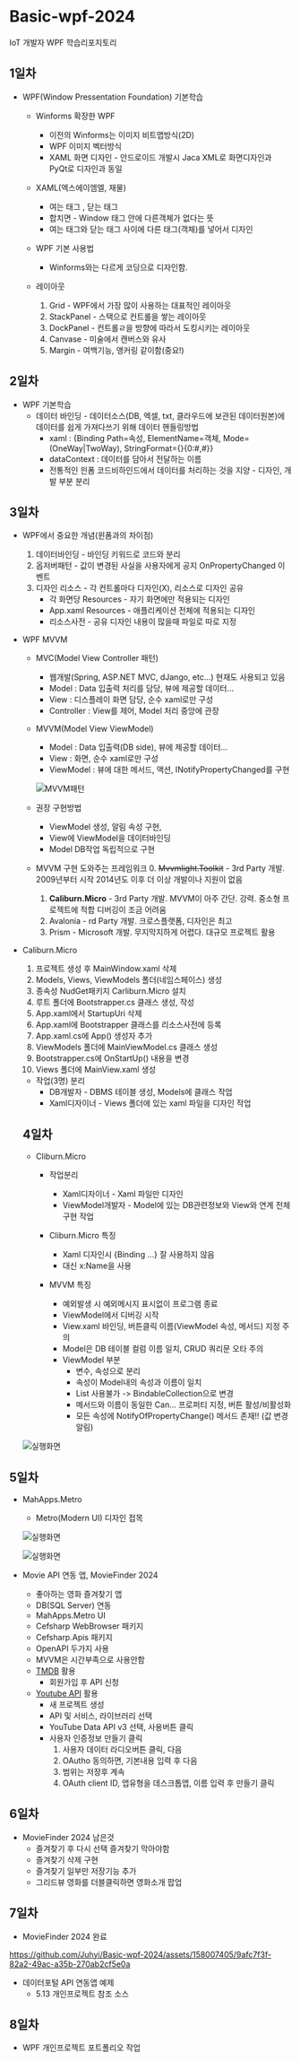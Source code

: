 # Basic-wpf-2024
IoT 개발자 WPF 학습리포지토리

## 1일차
- WPF(Window Pressentation Foundation) 기본학습
    - Winforms 확장한 WPF
        - 이전의 Winforms는 이미지 비트맵방식(2D)
        - WPF 이미지 벡터방식
        - XAML 화면 디자인 - 안드로이드 개발시 Jaca XML로 화면디자인과 PyQt로 디자인과 동일
    
    - XAML(엑스에이엠엘, 재물)
        - 여는 태그 <Window>, 닫는 태그</Window>
        - 합치면 <Window /> - Window 태그 안에 다른객체가 없다는 뜻
        - 여는 태그와 닫는 태그 사이에 다른 태그(객체)를 넣어서 디자인

    - WPF 기본 사용법
        - Winforms와는 다르게 코딩으로 디자인함.

    - 레이아웃
        1. Grid - WPF에서 가장 많이 사용하는 대표적인 레이아웃
        2. StackPanel - 스택으로 컨트롤을 쌓는 레이아웃
        3. DockPanel - 컨트롤ㄹ을 방향에 따라서 도킹시키는 레이아웃
        4. Canvase - 미술에서 캔버스와 유사
        5. Margin - 여백기능, 앵커링 같이함(중요!)
    
## 2일차
- WPF 기본학습
    - 데이터 바인딩 - 데이터소스(DB, 엑셀, txt, 클라우드에 보관된 데이터원본)에 데이터를 쉽게 가져다쓰기 위해 데이터 핸들링방법
        - xaml : {Binding Path=속성, ElementName=객체, Mode=(OneWay|TwoWay), StringFormat={}{0:#,#}}
        - dataContext : 데이터를 담아서 전달하는 이름
        - 전통적인 읜폼 코드비하인드에서 데이터를 처리하는 것을 지양 - 디자인, 개발 부분 분리

## 3일차
- WPF에서 중요한 개념(윈폼과의 차이점)
    1. 데이터바인딩 - 바인딩 키워드로 코드와 분리
    2. 옵저버패턴 - 값이 변경된 사실을 사용자에게 공지 OnPropertyChanged 이벤트
    3. 디자인 리소스 - 각 컨트롤마다 디자인(X), 리소스로 디자인 공유 
        - 각 화면당 Resources - 자기 화면에만 적용되는 디자인
        - App.xaml Resources - 애플리케이션 전체에 적용되는 디자인
        - 리소스사전 - 공유 디자인 내용이 많을때 파일로 따로 지정

- WPF MVVM
    - MVC(Model View Controller 패턴)
        - 웹개발(Spring, ASP.NET MVC, dJango, etc...) 현재도 사용되고 있음
        - Model : Data 입출력 처리를 담당, 뷰에 제공할 데이터...
        - View : 디스플레이 화면 담당, 순수 xaml로만 구성 
        - Controller : View를 제어, Model 처리 중앙에 관장
    
    - MVVM(Model View ViewModel)
        - Model : Data 입출력(DB side), 뷰에 제공할 데이터...
        - View : 화면, 순수 xaml로만 구성
        - ViewModel : 뷰에 대한 메서드, 액션, INotifyPropertyChanged를 구현

        ![MVVM패턴](https://raw.githubusercontent.com/Juhyi/basic-wpf-2024/main/image/wpf001.png)

    - 권장 구현방법
        - ViewModel 생성, 알림 속성 구현,
        - View에 ViewModel을 데이터바인딩
        - Model DB작업 독립적으로 구현
    
    - MVVM 구현 도와주는 프레임워크
        0. ~~Mvvmlight.Toolkit~~ - 3rd Party 개발. 2009년부터 시작 2014년도 이후 더 이상 개발이나 지원이 없음
        1. **Caliburn.Micro** - 3rd Party 개발. MVVM이 아주 간단. 강력. 중소형 프로젝트에 적합 디버깅이 조금 어려움
        2. Avalonia - rd Party 개발. 크로스플랫폼, 디자인은 최고
        3. Prism - Microsoft 개발. 무지막지하게 어렵다. 대규모 프로젝트 활용
    
- Caliburn.Micro
    1. 프로젝트 생성 후 MainWindow.xaml 삭제
    2. Models, Views, ViewModels 폴더(네임스페이스) 생성
    3. 종속성 NudGet패키지 Carliburn.Micro 설치
    4. 루트 폴더에 Bootstrapper.cs 클래스 생성, 작성
    5. App.xaml에서 StartupUri 삭제
    6. App.xaml에 Bootstrapper 클래스를 리소스사전에 등록
    7. App.xaml.cs에 App() 생성자 추가
    8. ViewModels 폴더에 MainViewModel.cs 클래스 생성
    9. Bootstrapper.cs에 OnStartUp() 내용을 변경
    10. Views 폴더에 MainView.xaml 생성

    -  작업(3명) 분리
        - DB개발자 - DBMS 테이블 생성, Models에 클래스 작업
        - Xaml디자이너 - Views 폴더에 있는 xaml 파일을 디자인 작업
    
    ## 4일차
    - Cliburn.Micro
        - 작업분리
            - Xaml디자이너 - Xaml 파일만 디자인
            - ViewModel개발자 - Model에 있는 DB관련정보와 View와 연계 전체구현 작업

        - Cliburn.Micro 특징
            - Xaml 디자인시 {Binding ...} 잘 사용하지 않음
            - 대신 x:Name을 사용

        - MVVM 특징
            - 예외발생 시 예외메시지 표시없이 프로그램 종료
            - ViewModel에서 디버깅 시작
            - View.xaml 바인딩, 버튼클릭 이름(ViewModel 속성, 메서드) 지정 주의
            - Model은 DB 테이블 컬럼 이름 일치, CRUD 쿼리문 오타 주의
            - ViewModel 부분
                - 변수, 속성으로 분리
                - 속성이 Model내의 속성과 이름이 일치
                - List 사용불가 -> BindableCollection으로 변경
                - 메서드와 이름이 동일한 Can... 프로퍼티 지정, 버튼 활성/비활성화
                - 모든 속성에 NotifyOfPropertyChange() 메서드 존재!! (값 변경 알림)



    ![실행화면](https://raw.githubusercontent.com/Juhyi/basic-wpf-2024/main/image/wpf002.png)

## 5일차
- MahApps.Metro
    - Metro(Modern UI) 디자인 접목
    
    ![실행화면](https://raw.githubusercontent.com/Juhyi/basic-wpf-2024/main/image/wpf003.png)
    
    ![실행화면](https://raw.githubusercontent.com/Juhyi/basic-wpf-2024/main/image/wpf004.png)

- Movie API 연동 앱, MovieFinder 2024
    - 좋아하는 영화 즐겨찾기 앱
    - DB(SQL Server) 연동
    - MahApps.Metro UI
    - Cefsharp WebBrowser 패키지
    - Cefsharp.Apis 패키지
    - OpenAPI 두가지 사용
    - MVVM은 시간부족으로 사용안함
    - [TMDB](https://www.themoviedb.org/) 활용
        -  회원가입 후 API 신청
    - [Youtube API](https://console.cloud.google.com/) 활용
        - 새 프로젝트 생성
        - API 및 서비스, 라이브러리 선택
        - YouTube Data API v3 선택, 사용버튼 클릭
        - 사용자 인증정보 만들기 클릭
            1. 사용자 데이터 라디오버튼 클릭, 다음
            2. OAutho 동의하면, 기본내용 입력 후 다음
            3. 범위는 저장후 계속
            4. OAuth client ID, 앱유형을 데스크톱앱, 이름 입력 후 만들기 클릭

## 6일차
- MovieFinder 2024 남은것
    - 즐겨찾기 후 다시 선택 즐겨찾기 막아야함
    - 즐겨찾기 삭제 구현
    - 즐겨찾기 일부만 저장기능 추가
    - 그리드뷰 영화를 더블클릭하면 영화소개 팝업

## 7일차
- MovieFinder 2024 완료

  


https://github.com/Juhyi/Basic-wpf-2024/assets/158007405/9afc7f3f-82a2-49ac-a35b-270ab2cf5e0a



- 데이터포털 API 연동앱 예제
    - 5.13 개인프로젝트 참조 소스

## 8일차
- WPF 개인프로젝트 포트폴리오 작업
